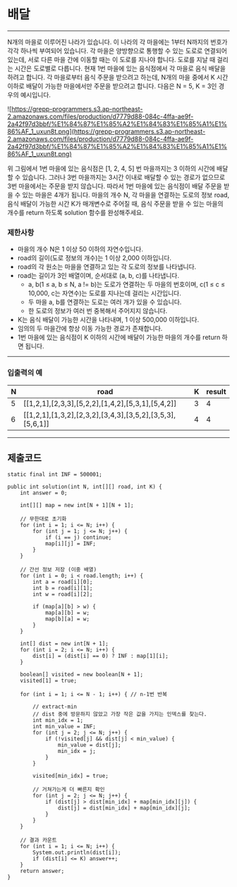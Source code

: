 # 배달

---

N개의 마을로 이루어진 나라가 있습니다. 이 나라의 각 마을에는 1부터 N까지의 번호가 각각 하나씩 부여되어 있습니다. 각 마을은 양방향으로 통행할 수 있는 도로로 연결되어 있는데, 서로 다른 마을 간에 이동할 때는
이 도로를 지나야 합니다. 도로를 지날 때 걸리는 시간은 도로별로 다릅니다. 현재 1번 마을에 있는 음식점에서 각 마을로 음식 배달을 하려고 합니다. 각 마을로부터 음식 주문을 받으려고 하는데, N개의 마을 중에서
K 시간 이하로 배달이 가능한 마을에서만 주문을 받으려고 합니다. 다음은 N = 5, K = 3인 경우의 예시입니다.

![https://grepp-programmers.s3.ap-northeast-2.amazonaws.com/files/production/d7779d88-084c-4ffa-ae9f-2a42f97d3bbf/%E1%84%87%E1%85%A2%E1%84%83%E1%85%A1%E1%86%AF_1_uxun8t.png](https://grepp-programmers.s3.ap-northeast-2.amazonaws.com/files/production/d7779d88-084c-4ffa-ae9f-2a42f97d3bbf/%E1%84%87%E1%85%A2%E1%84%83%E1%85%A1%E1%86%AF_1_uxun8t.png)

위 그림에서 1번 마을에 있는 음식점은 [1, 2, 4, 5] 번 마을까지는 3 이하의 시간에 배달할 수 있습니다. 그러나 3번 마을까지는 3시간 이내로 배달할 수 있는 경로가 없으므로 3번 마을에서는 주문을 받지
않습니다. 따라서 1번 마을에 있는 음식점이 배달 주문을 받을 수 있는 마을은 4개가 됩니다. 마을의 개수 N, 각 마을을 연결하는 도로의 정보 road, 음식 배달이 가능한 시간 K가 매개변수로 주어질 때, 음식
주문을 받을 수 있는 마을의 개수를 return 하도록 solution 함수를 완성해주세요.

### 제한사항

- 마을의 개수 N은 1 이상 50 이하의 자연수입니다.
- road의 길이(도로 정보의 개수)는 1 이상 2,000 이하입니다.
- road의 각 원소는 마을을 연결하고 있는 각 도로의 정보를 나타냅니다.
- road는 길이가 3인 배열이며, 순서대로 (a, b, c)를 나타냅니다.
    - a, b(1 ≤ a, b ≤ N, a != b)는 도로가 연결하는 두 마을의 번호이며, c(1 ≤ c ≤ 10,000, c는 자연수)는 도로를 지나는데 걸리는 시간입니다.
    - 두 마을 a, b를 연결하는 도로는 여러 개가 있을 수 있습니다.
    - 한 도로의 정보가 여러 번 중복해서 주어지지 않습니다.
- K는 음식 배달이 가능한 시간을 나타내며, 1 이상 500,000 이하입니다.
- 임의의 두 마을간에 항상 이동 가능한 경로가 존재합니다.
- 1번 마을에 있는 음식점이 K 이하의 시간에 배달이 가능한 마을의 개수를 return 하면 됩니다.

---

### 입출력의 예

|N |          road|    K |    result|
|---|---|---|---------|
|5|    [[1,2,1],[2,3,3],[5,2,2],[1,4,2],[5,3,1],[5,4,2]]|    3|    4|
|6|    [[1,2,1],[1,3,2],[2,3,2],[3,4,3],[3,5,2],[3,5,3],[5,6,1]]|    4|    4|

---

## 제출코드

```
static final int INF = 500001;

public int solution(int N, int[][] road, int K) {
    int answer = 0;

    int[][] map = new int[N + 1][N + 1];

    // 무한대로 초기화
    for (int i = 1; i <= N; i++) {
        for (int j = 1; j <= N; j++) {
            if (i == j) continue;
            map[i][j] = INF;
        }
    }

    // 간선 정보 저장 (이중 배열)
    for (int i = 0; i < road.length; i++) {
        int a = road[i][0];
        int b = road[i][1];
        int w = road[i][2];

        if (map[a][b] > w) {
            map[a][b] = w;
            map[b][a] = w;
        }
    }

    int[] dist = new int[N + 1];
    for (int i = 2; i <= N; i++) {
        dist[i] = (dist[i] == 0) ? INF : map[1][i];
    }

    boolean[] visited = new boolean[N + 1];
    visited[1] = true;

    for (int i = 1; i <= N - 1; i++) { // n-1번 반복

        // extract-min
        // dist 중에 방문하지 않았고 가장 작은 값을 가지는 인덱스를 찾는다.
        int min_idx = 1;
        int min_value = INF;
        for (int j = 2; j <= N; j++) {
            if (!visited[j] && dist[j] < min_value) {
                min_value = dist[j];
                min_idx = j;
            }
        }

        visited[min_idx] = true;

        // 거쳐가는게 더 빠른지 확인
        for (int j = 2; j <= N; j++) {
            if (dist[j] > dist[min_idx] + map[min_idx][j]) {
                dist[j] = dist[min_idx] + map[min_idx][j];
            }
        }
    }

    // 결과 카운트
    for (int i = 1; i <= N; i++) {
        System.out.println(dist[i]);
        if (dist[i] <= K) answer++;
    }
    return answer;
}
```